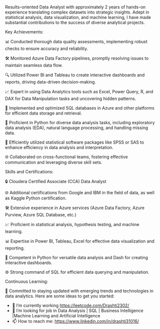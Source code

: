 Results-oriented Data Analyst with approximately 2 years of hands-on experience translating complex datasets into strategic insights. Adept in statistical analysis, data visualization, and machine learning, I have made substantial contributions to the success of diverse analytical projects.

Key Achievements:

📊 Conducted thorough data quality assessments, implementing robust checks to ensure accuracy and reliability.

🛠️ Monitored Azure Data Factory pipelines, promptly resolving issues to maintain seamless data flow.

🔍 Utilized Power BI and Tableau to create interactive dashboards and reports, driving data-driven decision-making.

📈 Expert in using Data Analytics tools such as Excel, Power Query, R, and DAX for Data Manipulation tasks and uncovering hidden patterns.

🔧 Implemented and optimized SQL databases in Azure and other platforms for efficient data storage and retrieval.

🐍 Proficient in Python for diverse data analysis tasks, including exploratory data analysis (EDA), natural language processing, and handling missing data.

🚀 Efficiently utilized statistical software packages like SPSS or SAS to enhance efficiency in data analysis and interpretation.

🌐 Collaborated on cross-functional teams, fostering effective communication and leveraging diverse skill sets.

Skills and Certifications:

🔒 Cloudera Certified Associate (CCA) Data Analyst

🌐 Additional certifications from Google and IBM in the field of data, as well as Kaggle Python certification.

🛠️ Extensive experience in Azure services (Azure Data Factory, Azure Purview, Azure SQL Database, etc.)

📈 Proficient in statistical analysis, hypothesis testing, and machine learning.

📊 Expertise in Power BI, Tableau, Excel for effective data visualization and reporting.

🐍 Competent in Python for versatile data analysis and Dash for creating interactive dashboards.

⚙️ Strong command of SQL for efficient data querying and manipulation.

Continuous Learning:

🚀 Committed to staying updated with emerging trends and technologies in data analytics.
Here are some ideas to get you started:

- 🔭 I’m currently working https://leetcode.com/Drashti2302/ 
- 🤔 I’m looking for job in Data Analysis | SQL | Business Intelligence |Machine Learning and Artificial Intelligence
- 📫 How to reach me: https://www.linkedin.com/in/drashti31016/

